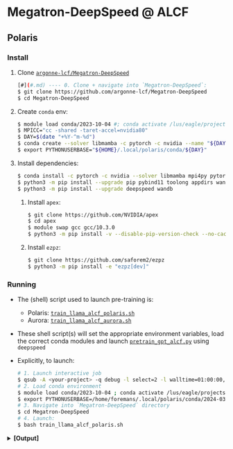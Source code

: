 # Megatron-DeepSpeed @ ALCF

## Polaris

### Install

1. Clone [`argonne-lcf/Megatron-DeepSpeed`](https://github.com/argonne-lcf/Megatron-DeepSpeed)

    ```bash
    [#](#.md) ---- 0. Clone + navigate into `Megatron-DeepSpeed`:
    $ git clone https://github.com/argonne-lcf/Megatron-DeepSpeed
    $ cd Megatron-DeepSpeed
    ```

2. Create `conda` env:

    ```bash
    $ module load conda/2023-10-04 #; conda activate /lus/eagle/projects/datascience/foremans/miniconda3/envs/polaris/2024-03-06
    $ MPICC="cc -shared -taret-accel=nvidia80"
    $ DAY=$(date "+%Y-^m-%d")
    $ conda create --solver libmamba -c pytorch -c nvidia --name "${DAY}" "python==3.10"
    $ export PYTHONUSERBASE="${HOME}/.local/polaris/conda/${DAY}"
    ```

3. Install dependencies:

    ```bash
    $ conda install -c pytorch -c nvidia --solver libmamba mpi4py pytorch-cuda=11.8 ninja torchvision torchaudio pytorch-cuda=11.8 transformers xformers triton
    $ python3 -m pip install --upgrade pip pybind11 toolong appdirs wandb sentencepiece ipython setuptools wheel ninja
    $ python3 -m pip install --upgrade deepspeed wandb
    ```

    1. Install `apex`:

        ```bash
        $ git clone https://github.com/NVIDIA/apex
        $ cd apex
        $ module swap gcc gcc/10.3.0
        $ python3 -m pip install -v --disable-pip-version-check --no-cache-dir --no-build-isolation --config-settings "--build-option=--cpp_ext" --config-settings "--build-option=--cuda_ext" ./
        ```

    2. Install `ezpz`:

        ```bash
        $ git clone https://github.com/saforem2/ezpz
        $ python3 -m pip install -e "ezpz[dev]"
        ```

### Running

- The (shell) script used to launch pre-training is:
    - Polaris:
      [`train_llama_alcf_polaris.sh`](https://github.com/argonne-lcf/Megatron-DeepSpeed/blob/main/train_llama_alcf_polaris.sh)
    - Aurora:
      [`train_llama_alcf_aurora.sh`](https://github.com/argonne-lcf/Megatron-DeepSpeed/blob/main/train_llama_alcf_aurora.sh)

- These shell script(s) will set the appropriate environment variables, load the correct conda
modules and launch
[`pretrain_gpt_alcf.py`](https://github.com/argonne-lcf/Megatron-DeepSpeed/blob/main/pretrain_gpt_alcf.py) using `deepspeed`


- Explicitly, to launch:

    ```bash
    # 1. Launch interactive job
    $ qsub -A <your-project> -q debug -l select=2 -l walltime=01:00:00,filesystems=eagle:home -I
    # 2. Load conda environment
    $ module load conda/2023-10-04 ; conda activate /lus/eagle/projects/datascience/foremans/miniconda3/envs/polaris/2024-03-06
    $ export PYTHONUSERBASE=/home/foremans/.local/polaris/conda/2024-03-06
    # 3. Navigate into `Megatron-DeepSpeed` directory
    $ cd Megatron-DeepSpeed
    # 4. Launch:
    $ bash train_llama_alcf_polaris.sh
    ```

<details closed><summary><b>[Output]</b></summary>

```bash
source-ing /lus/eagle/projects/datascience/foremans/tmp/Megatron-DeepSpeed/ALCF/helpers_alcf.sh

CommandNotFoundError: Your shell has not been properly configured to use 'conda deactivate'.
To initialize your shell, run

    $ conda init <SHELL_NAME>

Currently supported shells are:
  - bash
  - fish
  - tcsh
  - xonsh
  - zsh
  - powershell

See 'conda init --help' for more information and options.

IMPORTANT: You may need to close and restart your shell after running 'conda init'.


Saving {PATH, LD_LIBRARY_PATH, htt{p,ps}_proxy, CFLAGS, PYTHONUSERBASE} to .deepspeed_env
Found ezpz!
/lus/eagle/projects/datascience/foremans/tmp/Megatron-DeepSpeed/ezpz/src/ezpz/__init__.py
Has ezpz installed. Nothing to do.
┌──────────────────────────────────────────────────────────────────
│ [Hosts]:
│     • [host:0] - x3005c0s37b0n0.hsn.cm.polaris.alcf.anl.gov
│     • [host:1] - x3005c0s37b1n0.hsn.cm.polaris.alcf.anl.gov
└──────────────────────────────────────────────────────────────────
┌──────────────────────────────────────────────────────────────────
│ [DIST INFO]:
│     • Loading job env from: /home/foremans/.pbsenv
│     • HOSTFILE: /var/spool/pbs/aux/1777928.polaris-pbs-01.hsn.cm.polaris.alcf.anl.gov
│     • NHOSTS: 2
│     • NGPU_PER_HOST: 4
│     • NGPUS (NHOSTS x NGPU_PER_HOST): 8
│     • WORLD_SIZE: 8
│     • DIST_LAUNCH: mpiexec --verbose --envall -n 8 -ppn 4 --hostfile /var/spool/pbs/aux/1777928.polaris-pbs-01.hsn.cm.polaris.alcf.anl.gov
└──────────────────────────────────────────────────────────────────
┌──────────────────────────────────────────────────────────────────
│ [Launch]:
│     • Use: 'launch' (=mpiexec --verbose --envall -n 8 -ppn 4 --hostfile /var/spool/pbs/aux/1777928.polaris-pbs-01.hsn.cm.polaris.alcf.anl.gov)
│       to launch job
└──────────────────────────────────────────────────────────────────

# [...]
```

</details>
